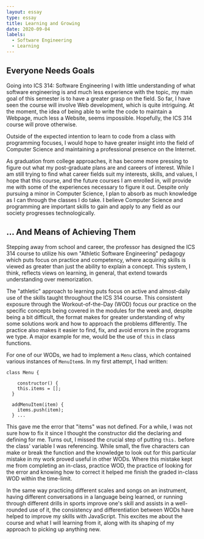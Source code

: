 ```yaml
---
layout: essay
type: essay
title: Learning and Growing
date: 2020-09-04
labels:
  - Software Engineering
  - Learning
---
```


## Everyone Needs Goals

Going into ICS 314: Software Engineering I with little understanding of what software engineering is and much less experience with the topic, my main goal of this semester is to have a greater grasp on the field. So far, I have seen the course will involve Web development, which is quite intriguing. At the moment, the idea of being able to write the code to maintain a Webpage, much less a Website, seems impossible. Hopefully, the ICS 314 course will prove otherwise.

Outside of the expected intention to learn to code from a class with programming focuses, I would hope to have greater insight into the field of Computer Science and maintaining a professional presence on the Internet.

As graduation from college approaches, it has become more pressing to figure out what my post-graduate plans are and careers of interest. While I am still trying to find what career fields suit my interests, skills, and values, I hope that this course, and the future courses I am enrolled in, will provide me with some of the experiences necessary to figure it out. Despite only pursuing a minor in Computer Science, I plan to absorb as much knowledge as I can through the classes I do take. I believe Computer Science and programming are important skills to gain and apply to any field as our society progresses technologically.

## ... And Means of Achieving Them

Stepping away from school and career, the professor has designed the ICS 314 course to utilize his own "Athletic Software Engineering" pedagogy which puts focus on practice and competency, where acquiring skills is viewed as greater than just the ability to explain a concept. This system, I think, reflects views on learning, in general, that extend towards understanding over memorization.

The "athletic" approach to learning puts focus on active and almost-daily use of the skills taught throughout the ICS 314 course. This consistent exposure through the Workout-of-the-Day (WOD) focus our practice on the specific concepts being covered in the modules for the week and, despite being a bit difficult, the format makes for greater understanding of why some solutions work and how to approach the problems differently. The practice also makes it easier to find, fix, and avoid errors in the programs we type. A major example for me, would be the use of `this` in class functions.

For one of our WODs, we had to implement a `Menu` class, which contained various instances of `MenuItem`s. In my first attempt, I had written:

```
class Menu {

	constructor() {
  	this.items = [];
  }
  
  addMenuItem(item) {
  	items.push(item);
  } ...
```

This gave me the error that "items" was not defined. For a while, I was not sure how to fix it since I thought the constructor did the declaring and defining for me. Turns out, I missed the crucial step of putting `this.` before the class' variable I was referencing. While small, the five characters can make or break the function and the knowledge to look out for this particular mistake in my work proved useful in other WODs. Where this mistake kept me from completing an in-class, practice WOD, the practice of looking for the error and knowing how to correct it helped me finish the graded in-class WOD within the time-limit.

In the same way practicing different scales and songs on an instrument, having different conversations in a language being learned, or running through different drills in sports improve one's skill and assists in a well-rounded use of it, the consistency and differentiation between WODs have helped to improve my skills with JavaScript. This excites me about the course and what I will learning from it, along with its shaping of my approach to picking up anything new.
